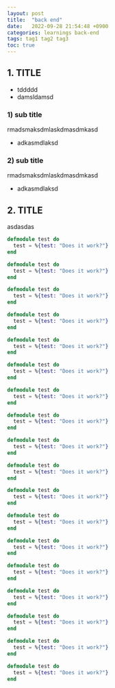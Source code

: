 ```yaml
---
layout: post
title:  "back end"
date:   2022-09-28 21:54:48 +0900
categories: learnings back-end
tags: tag1 tag2 tag3
toc: true
---
```


## 1. TITLE

- tddddd
- damsldamsd

### 1) sub title

rmadsmaksdmlaskdmasdmkasd

- adkasmdlaksd

### 2) sub title

rmadsmaksdmlaskdmasdmkasd

- adkasmdlaksd

## 2. TITLE

asdasdas

``` elixir
defmodule test do
  test = %{test: "Does it work?"}
end

defmodule test do
  test = %{test: "Does it work?"}
end

defmodule test do
  test = %{test: "Does it work?"}
end

defmodule test do
  test = %{test: "Does it work?"}
end

defmodule test do
  test = %{test: "Does it work?"}
end

defmodule test do
  test = %{test: "Does it work?"}
end
```

``` elixir
defmodule test do
  test = %{test: "Does it work?"}
end

defmodule test do
  test = %{test: "Does it work?"}
end

defmodule test do
  test = %{test: "Does it work?"}
end

defmodule test do
  test = %{test: "Does it work?"}
end

defmodule test do
  test = %{test: "Does it work?"}
end

defmodule test do
  test = %{test: "Does it work?"}
end
```

``` elixir
defmodule test do
  test = %{test: "Does it work?"}
end

defmodule test do
  test = %{test: "Does it work?"}
end

defmodule test do
  test = %{test: "Does it work?"}
end

defmodule test do
  test = %{test: "Does it work?"}
end

defmodule test do
  test = %{test: "Does it work?"}
end

defmodule test do
  test = %{test: "Does it work?"}
end
```
